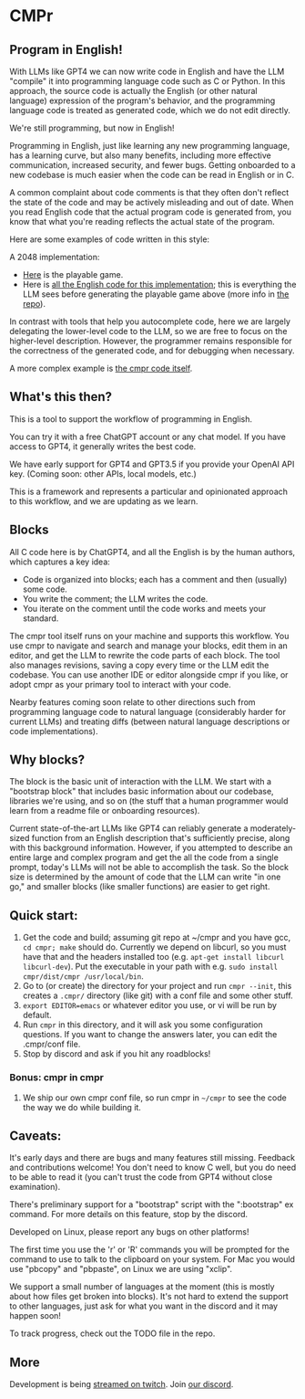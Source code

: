 # CMPr

## Program in English!

With LLMs like GPT4 we can now write code in English and have the LLM "compile" it into programming language code such as C or Python.
In this approach, the source code is actually the English (or other natural language) expression of the program's behavior, and the programming language code is treated as generated code, which we do not edit directly.

We're still programming, but now in English!

Programming in English, just like learning any new programming language, has a learning curve, but also many benefits, including more effective communication, increased security, and fewer bugs.
Getting onboarded to a new codebase is much easier when the code can be read in English or in C.

A common complaint about code comments is that they often don't reflect the state of the code and may be actively misleading and out of date.
When you read English code that the actual program code is generated from, you know that what you're reading reflects the actual state of the program.

Here are some examples of code written in this style:

A 2048 implementation:

- [Here](https://inimino.github.io/2048/) is the playable game.
- Here is [all the English code for this implementation](doc/examples/2048.md); this is everything the LLM sees before generating the playable game above (more info in [the repo](https://github.com/inimino/2048/)).

In contrast with tools that help you autocomplete code, here we are largely delegating the lower-level code to the LLM, so we are free to focus on the higher-level description.
However, the programmer remains responsible for the correctness of the generated code, and for debugging when necessary.

A more complex example is [the cmpr code itself](https://github.com/inimino/cmpr/cmpr.c).

## What's this then?

This is a tool to support the workflow of programming in English.

You can try it with a free ChatGPT account or any chat model.
If you have access to GPT4, it generally writes the best code.

We have early support for GPT4 and GPT3.5 if you provide your OpenAI API key.
(Coming soon: other APIs, local models, etc.)

This is a framework and represents a particular and opinionated approach to this workflow, and we are updating as we learn.

## Blocks

All C code here is by ChatGPT4, and all the English is by the human authors, which captures a key idea:

- Code is organized into blocks; each has a comment and then (usually) some code.
- You write the comment; the LLM writes the code.
- You iterate on the comment until the code works and meets your standard.

The cmpr tool itself runs on your machine and supports this workflow.
You use cmpr to navigate and search and manage your blocks, edit them in an editor, and get the LLM to rewrite the code parts of each block.
The tool also manages revisions, saving a copy every time or the LLM edit the codebase.
You can use another IDE or editor alongside cmpr if you like, or adopt cmpr as your primary tool to interact with your code.

Nearby features coming soon relate to other directions such from programming language code to natural language (considerably harder for current LLMs) and treating diffs (between natural language descriptions or code implementations).

## Why blocks?

The block is the basic unit of interaction with the LLM.
We start with a "bootstrap block" that includes basic information about our codebase, libraries we're using, and so on (the stuff that a human programmer would learn from a readme file or onboarding resources).

Current state-of-the-art LLMs like GPT4 can reliably generate a moderately-sized function from an English description that's sufficiently precise, along with this background information.
However, if you attempted to describe an entire large and complex program and get the all the code from a single prompt, today's LLMs will not be able to accomplish the task.
So the block size is determined by the amount of code that the LLM can write "in one go," and smaller blocks (like smaller functions) are easier to get right.

## Quick start:

1. Get the code and build; assuming git repo at ~/cmpr and you have gcc, `cd cmpr; make` should do. Currently we depend on libcurl, so you must have that and the headers installed too (e.g. `apt-get install libcurl libcurl-dev`). Put the executable in your path with e.g. `sudo install cmpr/dist/cmpr /usr/local/bin`.
2. Go to (or create) the directory for your project and run `cmpr --init`, this creates a `.cmpr/` directory (like git) with a conf file and some other stuff.
3. `export EDITOR=emacs` or whatever editor you use, or vi will be run by default.
4. Run `cmpr` in this directory, and it will ask you some configuration questions.
   If you want to change the answers later, you can edit the .cmpr/conf file.
5. Stop by discord and ask if you hit any roadblocks!

### Bonus: cmpr in cmpr

1. We ship our own cmpr conf file, so run cmpr in `~/cmpr` to see the code the way we do while building it.

## Caveats:

It's early days and there are bugs and many features still missing.
Feedback and contributions welcome!
You don't need to know C well, but you do need to be able to read it (you can't trust the code from GPT4 without close examination).

There's preliminary support for a "bootstrap" script with the ":bootstrap" ex command.
For more details on this feature, stop by the discord.

Developed on Linux, please report any bugs on other platforms!

The first time you use the 'r' or 'R' commands you will be prompted for the command to use to talk to the clipboard on your system.
For Mac you would use "pbcopy" and "pbpaste", on Linux we are using "xclip".

We support a small number of languages at the moment (this is mostly about how files get broken into blocks).
It's not hard to extend the support to other languages, just ask for what you want in the discord and it may happen soon!

To track progress, check out the TODO file in the repo.

## More

Development is being [streamed on twitch](https://www.twitch.tv/inimino2).
Join [our discord](https://discord.gg/ekEq6jcEQ2).
